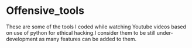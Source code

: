 # Offensive_tools
These are some of the tools I coded while watching Youtube videos based on use of python for ethical hacking.I consider them to be still under-development as many features can be added to them.
